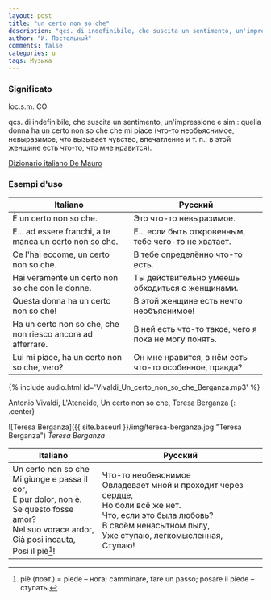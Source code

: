 ```yaml
---
layout: post
title: "un certo non so che"
description: "qcs. di indefinibile, che suscita un sentimento, un'impressione e sim.: quella donna ha un certo non so che che mi piace (что-то необъяснимое, невыразимое, что вызывает чувство, впечатление и т. п.: в этой женщине есть что-то, что мне нравится)."
author: "И. Постольный"
comments: false
categories: u
tags: Музыка
---
```


### Significato

loc.s.m. CO

qcs. di indefinibile, che suscita un sentimento, un'impressione e sim.: quella donna ha un certo non so che che mi piace (что-то необъяснимое, невыразимое, что вызывает чувство, впечатление и т. п.: в этой женщине есть что-то, что мне нравится).

[Dizionario italiano De Mauro](https://dizionario.internazionale.it/parola/un-certo-non-so-che)

### Esempi d'uso

| Italiano | Русский |
|----------|---------|
|È un certo non so che.|Это что-то невыразимое.|
|E... ad essere franchi, a te manca un certo non so che.|E... если быть откровенным, тебе чего-то не хватает.|
|Ce l'hai eccome, un certo non so che.|В тебе определённо что-то есть.|
|Hai veramente un certo non so che con le donne.|Ты действительно умеешь обходиться с женщинами.|
|Questa donna ha un certo non so che!|В этой женщине есть нечто необъяснимое!|
|Ha un certo non so che, che non riesco ancora ad afferrare.|В ней есть что-то такое, чего я пока не могу понять.|
|Lui mi piace, ha un certo non so che, vero?|Он мне нравится, в нём есть что-то особенное, правда?|

{% include audio.html id='Vivaldi_Un_certo_non_so_che_Berganza.mp3' %}

Antonio Vivaldi, L'Ateneide, Un certo non so che, Teresa Berganza
{: .center}

![Teresa Berganza]({{ site.baseurl }}/img/teresa-berganza.jpg "Teresa Berganza")
_Teresa Berganza_

| Italiano | Русский |
|----------|---------|
|Un certo non so che<br>Mi giunge e passa il cor,<br>E pur dolor, non è.<br>Se questo fosse amor?<br>Nel suo vorace ardor,<br>Già posi incauta,<br>Posi il piè[^1]!|Что-то необъяснимое<br>Овладевает мной и проходит через сердце,<br>Но боли всё же нет.<br>Что, если это была любовь?<br>В своём ненасытном пылу,<br>Уже ступаю, легкомысленная,<br>Ступаю!|

[^1]: piè (поэт.) = piede – нога; camminare, fare un passo; posare il piede – ступать.